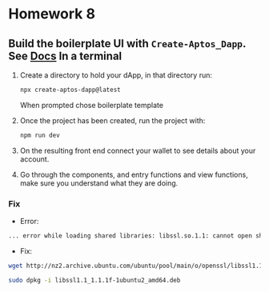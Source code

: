 # Homework 8
## Build the boilerplate UI with `Create-Aptos_Dapp`. See [Docs](https://aptos.dev/en/build/create-aptos-dapp) In a terminal

1. Create a directory to hold your dApp, in that directory run:
    ```bash
    npx create-aptos-dapp@latest
    ```
    When prompted chose boilerplate template


2. Once the project has been created, run the project with:
    ```bash
    npm run dev
    ```
3. On the resulting front end connect your wallet to see details about your account.

4. Go through the components, and entry functions and view functions, make sure you understand what they are doing.

### Fix

* Error:

```bash
... error while loading shared libraries: libssl.so.1.1: cannot open shared object file: No such file or directory
```

* Fix:
```bash
wget http://nz2.archive.ubuntu.com/ubuntu/pool/main/o/openssl/libssl1.1_1.1.1f-1ubuntu2_amd64.deb
```
```bash
sudo dpkg -i libssl1.1_1.1.1f-1ubuntu2_amd64.deb
```

